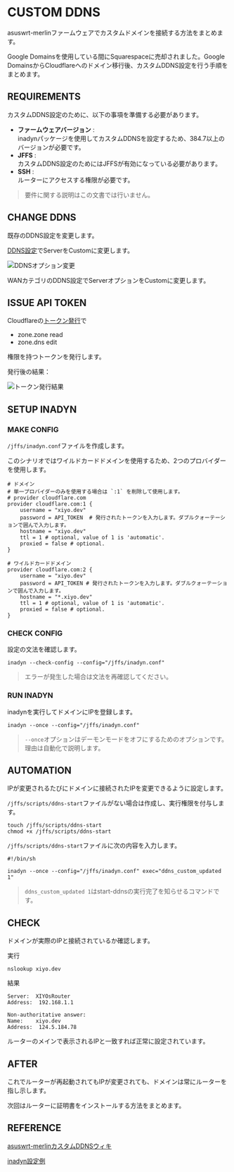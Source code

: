 # CUSTOM DDNS

asuswrt-merlinファームウェアでカスタムドメインを接続する方法をまとめます。

Google Domainsを使用している間にSquarespaceに売却されました。Google DomainsからCloudflareへのドメイン移行後、カスタムDDNS設定を行う手順をまとめます。

## REQUIREMENTS

カスタムDDNS設定のために、以下の事項を準備する必要があります。

- **ファームウェアバージョン** : \
  inadynパッケージを使用してカスタムDDNSを設定するため、384.7以上のバージョンが必要です。
- **JFFS** : \
  カスタムDDNS設定のためにはJFFSが有効になっている必要があります。
- **SSH** : \
  ルーターにアクセスする権限が必要です。

> 要件に関する説明はこの文書では行いません。

## CHANGE DDNS

既存のDDNS設定を変更します。

[DDNS設定](https://router.xiyo.dev/Advanced_ASUSDDNS_Content.asp)でServerをCustomに変更します。

![DDNSオプション変更](img_4.png)

WANカテゴリのDDNS設定でServerオプションをCustomに変更します。

## ISSUE API TOKEN

Cloudflareの[トークン発行](https://dash.cloudflare.com/profile/api-tokens)で

- zone.zone read
- zone.dns edit

権限を持つトークンを発行します。

発行後の結果：

![トークン発行結果](img_3.png)

## SETUP INADYN

### MAKE CONFIG

`/jffs/inadyn.conf`ファイルを作成します。

このシナリオではワイルドカードドメインを使用するため、2つのプロバイダーを使用します。

```shell
# ドメイン
# 単一プロバイダーのみを使用する場合は `:1` を削除して使用します。
# provider cloudflare.com
provider cloudflare.com:1 {
    username = "xiyo.dev"
    password = API_TOKEN  # 発行されたトークンを入力します。ダブルクォーテーションで囲んで入力します。
    hostname = "xiyo.dev"
    ttl = 1 # optional, value of 1 is 'automatic'.
    proxied = false # optional.
}

# ワイルドカードドメイン
provider cloudflare.com:2 {
    username = "xiyo.dev"
    password = API_TOKEN # 発行されたトークンを入力します。ダブルクォーテーションで囲んで入力します。
    hostname = "*.xiyo.dev"
    ttl = 1 # optional, value of 1 is 'automatic'.
    proxied = false # optional.
}
```

### CHECK CONFIG

設定の文法を確認します。

```shell
inadyn --check-config --config="/jffs/inadyn.conf"
```

> エラーが発生した場合は文法を再確認してください。

### RUN INADYN

inadynを実行してドメインにIPを登録します。

```shell
inadyn --once --config="/jffs/inadyn.conf"
```

> `--once`オプションはデーモンモードをオフにするためのオプションです。理由は自動化で説明します。

## AUTOMATION

IPが変更されるたびにドメインに接続されたIPを変更できるように設定します。

`/jffs/scripts/ddns-start`ファイルがない場合は作成し、実行権限を付与します。

```shell
touch /jffs/scripts/ddns-start
chmod +x /jffs/scripts/ddns-start
```

`/jffs/scripts/ddns-start`ファイルに次の内容を入力します。

```shell
#!/bin/sh

inadyn --once --config="/jffs/inadyn.conf" exec="ddns_custom_updated 1"
```

> `ddns_custom_updated 1`はstart-ddnsの実行完了を知らせるコマンドです。

## CHECK

ドメインが実際のIPと接続されているか確認します。

実行

```shell
nslookup xiyo.dev
```

結果

```text
Server:  XIYOsRouter
Address:  192.168.1.1

Non-authoritative answer:
Name:    xiyo.dev
Address:  124.5.184.78
```

ルーターのメインで表示されるIPと一致すれば正常に設定されています。

## AFTER

これでルーターが再起動されてもIPが変更されても、ドメインは常にルーターを指し示します。

次回はルーターに証明書をインストールする方法をまとめます。

## REFERENCE

[asuswrt-merlinカスタムDDNSウィキ](https://github.com/RMerl/asuswrt-merlin.ng/wiki/DDNS-services)

[inadyn設定例](https://github.com/troglobit/inadyn#example)

